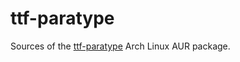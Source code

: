ttf-paratype
============

Sources of the [ttf-paratype](https://aur.archlinux.org/packages/ttf-paratype/) Arch Linux AUR package.
